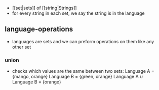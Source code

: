 - [[set|sets]] of [[string|Strings]] 
- for every string in each set, we say the string is in the language

## language-operations
- languages are sets and we can preform operations on them like any other set

### union
- checks which values are the same between two sets:
	Language A = {mango, orange}
	Language B = {green, orange}
	Language A $\cup$ Language B = {orange}
